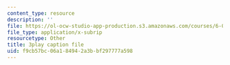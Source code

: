 ```yaml
---
content_type: resource
description: ''
file: https://ol-ocw-studio-app-production.s3.amazonaws.com/courses/6-00sc-introduction-to-computer-science-and-programming-spring-2011/f9cb57bc06a184942a3bbf297777a598_ggxY20cXql8.srt
file_type: application/x-subrip
resourcetype: Other
title: 3play caption file
uid: f9cb57bc-06a1-8494-2a3b-bf297777a598
---
```

